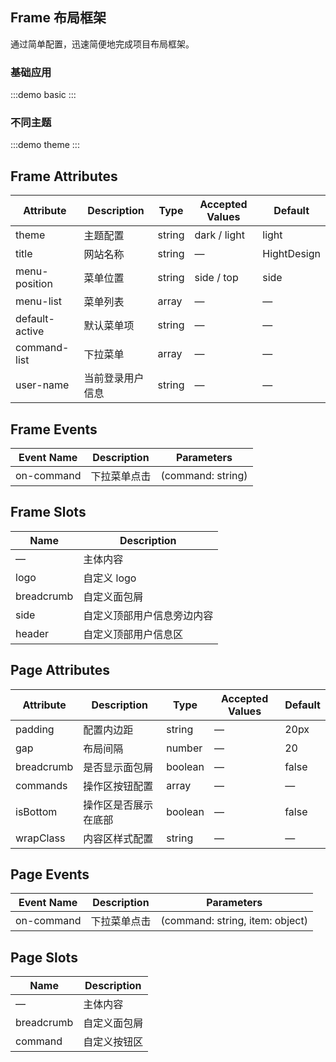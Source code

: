 ## Frame 布局框架

通过简单配置，迅速简便地完成项目布局框架。

### 基础应用

:::demo
basic
:::

### 不同主题

:::demo
theme
:::

## Frame Attributes

| Attribute      | Description      | Type   | Accepted Values | Default     |
| -------------- | ---------------- | ------ | --------------- | ----------- |
| theme          | 主题配置         | string | dark / light    | light       |
| title          | 网站名称         | string | —               | HightDesign |
| menu-position  | 菜单位置         | string | side / top      | side        |
| menu-list      | 菜单列表         | array  | —               | —           |
| default-active | 默认菜单项       | string | —               | —           |
| command-list   | 下拉菜单         | array  | —               | —           |
| user-name      | 当前登录用户信息 | string | —               | —           |

## Frame Events

| Event Name | Description  | Parameters        |
| ---------- | ------------ | ----------------- |
| on-command | 下拉菜单点击 | (command: string) |

## Frame Slots

| Name       | Description                |
| ---------- | -------------------------- |
| —          | 主体内容                   |
| logo       | 自定义 logo                |
| breadcrumb | 自定义面包屑               |
| side       | 自定义顶部用户信息旁边内容 |
| header     | 自定义顶部用户信息区       |

## Page Attributes

| Attribute  | Description          | Type    | Accepted Values | Default |
| ---------- | -------------------- | ------- | --------------- | ------- |
| padding    | 配置内边距           | string  | —               | 20px    |
| gap        | 布局间隔             | number  | —               | 20      |
| breadcrumb | 是否显示面包屑       | boolean | —               | false   |
| commands   | 操作区按钮配置       | array   | —               | —       |
| isBottom   | 操作区是否展示在底部 | boolean | —               | false   |
| wrapClass  | 内容区样式配置       | string  | —               | —       |

## Page Events

| Event Name | Description  | Parameters                      |
| ---------- | ------------ | ------------------------------- |
| on-command | 下拉菜单点击 | (command: string, item: object) |

## Page Slots

| Name       | Description  |
| ---------- | ------------ |
| —          | 主体内容     |
| breadcrumb | 自定义面包屑 |
| command    | 自定义按钮区 |
